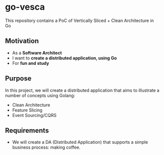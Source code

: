 # go-vesca

This repository contains a PoC of Vertically Sliced + Clean Architecture in Go

## Motivation

- As a **Software Architect**
- I want to **create a distributed application, using Go**
- For **fun and study**

## Purpose

In this project, we will create a distributed application that aims to illustrate a number of concepts using Golang:

- Clean Architecture
- Feature Slicing
- Event Sourcing/CQRS

## Requirements

- We will create a DA (Distributed Application) that supports a simple business process: making coffee.
